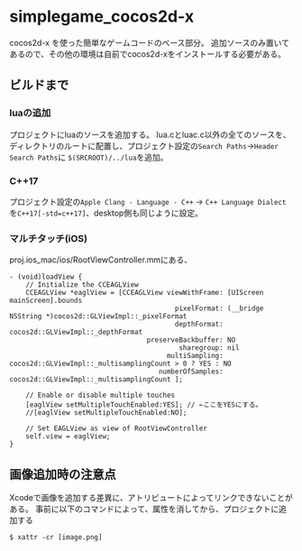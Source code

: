 # simplegame_cocos2d-x
cocos2d-x を使った簡単なゲームコードのベース部分。
追加ソースのみ置いてあるので、その他の環境は自前でcocos2d-xをインストールする必要がある。

## ビルドまで

### luaの追加
プロジェクトにluaのソースを追加する。
lua.cとluac.c以外の全てのソースを、ディレクトリのルートに配置し、プロジェクト設定の`Search Paths`->`Header Search Paths`に
`$(SRCROOT)/../lua`を追加。

### C++17
プロジェクト設定の`Apple Clang - Language - C++` -> `C++ Language Dialect`を`C++17[-std=c++17]`、desktop側も同じように設定。

### マルチタッチ(iOS)
proj.ios_mac/ios/RootViewController.mmにある、
```obj-c
- (void)loadView {
    // Initialize the CCEAGLView
    CCEAGLView *eaglView = [CCEAGLView viewWithFrame: [UIScreen mainScreen].bounds
                                         pixelFormat: (__bridge NSString *)cocos2d::GLViewImpl::_pixelFormat
                                         depthFormat: cocos2d::GLViewImpl::_depthFormat
                                  preserveBackbuffer: NO
                                          sharegroup: nil
                                       multiSampling: cocos2d::GLViewImpl::_multisamplingCount > 0 ? YES : NO
                                     numberOfSamples: cocos2d::GLViewImpl::_multisamplingCount ];
    
    // Enable or disable multiple touches
    [eaglView setMultipleTouchEnabled:YES]; // ←ここをYESにする。
    //[eaglView setMultipleTouchEnabled:NO];
    
    // Set EAGLView as view of RootViewController
    self.view = eaglView;
}
```

## 画像追加時の注意点
Xcodeで画像を追加する差異に、アトリビュートによってリンクできないことがある。
事前に以下のコマンドによって、属性を消してから、プロジェクトに追加する
```shell
$ xattr -cr [image.png]
```
